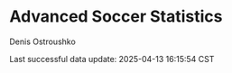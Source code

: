 # Advanced Soccer Statistics
Denis Ostroushko

<!-- gfm -->

Last successful data update: 2025-04-13 16:15:54 CST
